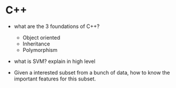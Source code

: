 # C++

- what are the 3 foundations of C++?
	- Object oriented
	- Inheritance
	- Polymorphism

- what is SVM? explain in high level
- Given a interested subset from a bunch of data, how to know the important features for this subset.
